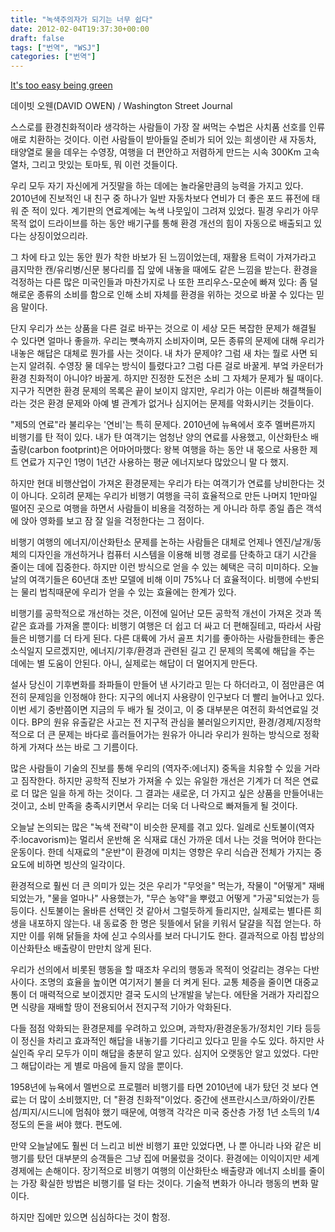 ```yaml
---
title: "녹색주의자가 되기는 너무 쉽다"
date: 2012-02-04T19:37:30+00:00
draft: false
tags: ["번역", "WSJ"]
categories: ["번역"]
---
```


[It's too easy being green](http://online.wsj.com/article/SB10001424052970203889904577198922867850002.html?mod=WSJ_hp_LEFTTopStories)

데이빗 오웬(DAVID OWEN) / Washington Street Journal

스스로를 환경친화적이라 생각하는 사람들이 가장 잘 써먹는 수법은 사치품 선호를 인류애로 치환하는 것이다. 이런 사람들이 받아들일 준비가 되어 있는 희생이란 새 자동차, 태양열로 물을 데우는 수영장, 여행을 더 편안하고 저렴하게 만드는 시속 300Km 고속열차, 그리고 맛있는 토마토, 뭐 이런 것들이다.

우리 모두 자기 자신에게 거짓말을 하는 데에는 놀라울만큼의 능력을 가지고 있다. 2010년에 진보적인 내 친구 중 하나가 일반 자동차보다 연비가 더 좋은 포드 퓨전에 태워 준 적이 있다. 계기판의 연료계에는 녹색 나뭇잎이 그려져 있었다. 필경 우리가 아무 목적 없이 드라이브를 하는 동안 배기구를 통해 환경 개선의 힘이 자동으로 배출되고 있다는 상징이었으리라.

그 차에 타고 있는 동안 뭔가 착한 바보가 된 느낌이었는데, 재활용 트럭이 가져가라고 큼지막한 캔/유리병/신문 봉다리를 집 앞에 내놓을 때에도 같은 느낌을 받는다. 환경을 걱정하는 다른 많은 미국인들과 마찬가지로 나 또한 프리우스-모순에 빠져 있다: 좀 덜 해로운 종류의 소비를 함으로 인해 소비 자체를 환경을 위하는 것으로 바꿀 수 있다는 믿음 말이다.

단지 우리가 쓰는 상품을 다른 걸로 바꾸는 것으로 이 세상 모든 복잡한 문제가 해결될 수 있다면 얼마나 좋을까. 우리는 뼛속까지 소비자이며, 모든 종류의 문제에 대해 우리가 내놓은 해답은 대체로 뭔가를 사는 것이다. 내 차가 문제야? 그럼 새 차는 뭘로 사면 되는지 알려줘. 수영장 물 데우는 방식이 틀렸다고? 그럼 다른 걸로 바꿀게. 부엌 카운터가 환경 친화적이 아니야? 바꿀게. 하지만 진정한 도전은 소비 그 자체가 문제가 될 때이다. 지구가 직면한 환경 문제의 목록은 끝이 보이지 않지만, 우리가 아는 이른바 해결책들이라는 것은 환경 문제와 아예 별 관계가 없거나 심지어는 문제를 악화시키는 것들이다.

"제5의 연료"라 불리우는 '연비'는 특히 문제다. 2010년에 뉴욕에서 호주 멜버른까지 비행기를 탄 적이 있다. 내가 탄 여객기는 엄청난 양의 연료를 사용했고, 이산화탄소 배출량(carbon footprint)은 어마어마했다: 왕복 여행을 하는 동안 내 몫으로 사용한 제트 연료가 지구인 1명이 1년간 사용하는 평균 에너지보다 많았으니 말 다 했지.

하지만 현대 비행산업이 가져온 환경문제는 우리가 타는 여객기가 연료를 낭비한다는 것이 아니다. 오히려 문제는 우리가 비행기 여행을 극히 효율적으로 만든 나머지 1만마일 떨어진 곳으로 여행을 하면서 사람들이 비용을 걱정하는 게 아니라 하루 종일 좁은 객석에 앉아 영화를 보고 잠 잘 일을 걱정한다는 그 점이다.

비행기 여행의 에너지/이산화탄소 문제를 논하는 사람들은 대체로 언제나 엔진/날개/동체의 디자인을 개선하거나 컴퓨터 시스템을 이용해 비행 경로를 단축하고 대기 시간을 줄이는 데에 집중한다. 하지만 이런 방식으로 얻을 수 있는 혜택은 극히 미미하다. 오늘날의 여객기들은 60년대 초반 모델에 비해 이미 75%나 더 효율적이다. 비행에 수반되는 물리 법칙때문에 우리가 얻을 수 있는 효율에는 한계가 있다.

비행기를 공학적으로 개선하는 것은, 이전에 일어난 모든 공학적 개선이 가져온 것과 똑같은 효과를 가져올 뿐이다: 비행기 여행은 더 쉽고 더 싸고 더 편해질테고, 따라서 사람들은 비행기를 더 타게 된다. 다른 대륙에 가서 골프 치기를 좋아하는 사람들한테는 좋은 소식일지 모르겠지만, 에너지/기후/환경과 관련된 길고 긴 문제의 목록에 해답을 주는 데에는 별 도움이 안된다. 아니, 실제로는 해답이 더 멀어지게 만든다.

설사 당신이 기후변화를 좌파들이 만들어 낸 사기라고 믿는 다 하더라고, 이 점만큼은 여전히 문제임을 인정해야 한다: 지구의 에너지 사용량이 인구보다 더 빨리 늘어나고 있다. 이번 세기 중반쯤이면 지금의 두 배가 될 것이고, 이 중 대부분은 여전히 화석연료일 것이다. BP의 원유 유출같은 사고는 전 지구적 관심을 불러일으키지만, 환경/경제/지정학적으로 더 큰 문제는 바다로 흘러들어가는 원유가 아니라 우리가 원하는 방식으로 정확하게 가져다 쓰는 바로 그 기름이다.

많은 사람들이 기술의 진보를 통해 우리의 (역자주:에너지) 중독을 치유할 수 있을 거라고 짐작한다. 하지만 공학적 진보가 가져올 수 있는 유일한 개선은 기계가 더 적은 연료로 더 많은 일을 하게 하는 것이다. 그 결과는 새로운, 더 가지고 싶은 상품을 만들어내는 것이고, 소비 만족을 충족시키면서 우리는 더욱 더 나락으로 빠져들게 될 것이다.

오늘날 논의되는 많은 "녹색 전략"이 비슷한 문제를 겪고 있다. 일례로 신토불이(역자주:locavorism)는 멀리서 운반해 온 식재료 대신 가까운 데서 나는 것을 먹어야 한다는 운동이다. 한데 식재료의 "운반"이 환경에 미치는 영향은 우리 식습관 전체가 가지는 중요도에 비하면 빙산의 일각이다.

환경적으로 훨씬 더 큰 의미가 있는 것은 우리가 "무엇을" 먹는가, 작물이 "어떻게" 재배되었는가, "물을 얼마나" 사용했는가, "무슨 농약"을 뿌렸고 어떻게 "가공"되었는가 등등이다. 신토불이는 올바른 선택인 것 같아서 그럴듯하게 들리지만, 실제로는 별다른 희생을 내포하지 않는다. 내 동료중 한 명은 뒷뜰에서 닭을 키워서 달걀을 직접 얻는다. 하지만 이를 위해 닭들을 차에 싣고 수의사를 보러 다니기도 한다. 결과적으로 아침 밥상의 이산화탄소 배출량이 만만치 않게 된다.

우리가 선의에서 비롯된 행동을 할 때조차 우리의 행동과 목적이 엇갈리는 경우는 다반사이다. 조명의 효율을 높이면 여기저기 불을 더 켜게 된다. 교통 체증을 줄이면 대중교통이 더 매력적으로 보이겠지만 결국 도시의 난개발을 낳는다. 에탄올 거래가 자리잡으면 식량을 재배할 땅이 전용되어서 전지구적 기아가 악화된다.

다들 점점 악화되는 환경문제를 우려하고 있으며, 과학자/환경운동가/정치인 기타 등등이 정신을 차리고 효과적인 해답을 내놓기를 기다리고 있다고 믿을 수도 있다. 하지만 사실인즉 우리 모두가 이미 해답을 충분히 알고 있다. 심지어 오랫동안 알고 있었다. 다만 그 해답이라는 게 별로 마음에 들지 않을 뿐이다.

1958년에 뉴욕에서 멜번으로 프로펠러 비행기를 타면 2010년에 내가 탔던 것 보다 연료는 더 많이 소비했지만, 더 "환경 친화적"이었다. 중간에 샌프란시스코/하와이/칸톤섬/피지/시드니에 멈춰야 했기 때문에, 여행객 각각은 미국 중산층 가정 1년 소득의 1/4정도의 돈을 써야 했다. 편도에.

만약 오늘날에도 훨씬 더 느리고 비싼 비행기 표만 있었다면, 나 뿐 아니라 나와 같은 비행기를 탔던 대부분의 승객들은 그냥 집에 머물렀을 것이다. 환경에는 이익이지만 세계 경제에는 손해이다. 장기적으로 비행기 여행의 이산화탄소 배출량과 에너지 소비를 줄이는 가장 확실한 방법은 비행기를 덜 타는 것이다. 기술적 변화가 아니라 행동의 변화 말이다.

하지만 집에만 있으면 심심하다는 것이 함정.